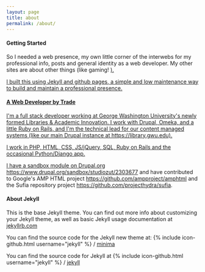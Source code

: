 ```yaml
---
layout: page
title: about
permalink: /about/
---
```


<h4>Getting Started</h4>
So I needed a web presence, my own little corner of the interwebs for my professional info, posts and general identity as a web developer. My other sites are about other things (like gaming! <a href="telrhin.com">). 

I built this using Jekyll and github pages, a simple and low maintenance way to build and maintain a professional presence.

<h4>A Web Developer by Trade</h4>
I'm a full stack developer working at George Washington University's newly formed Libraries & Academic Innovation. I work with Drupal, Omeka, and a little Ruby on Rails, and I'm the technical lead for our content managed systems (like our main Drupal instance at https://library.gwu.edu).

I work in PHP, HTML, CSS, JS/jQuery, SQL, Ruby on Rails and the occasional Python/Django app.

I have a sandbox module on Drupal.org https://www.drupal.org/sandbox/studiozut/2303677 and have contributed to Google's AMP HTML project https://github.com/ampproject/amphtml and the Sufia repository project https://github.com/projecthydra/sufia.

<h4>About Jekyll</h4>

This is the base Jekyll theme. You can find out more info about customizing your Jekyll theme, as well as basic Jekyll usage documentation at [jekyllrb.com](http://jekyllrb.com/)

You can find the source code for the Jekyll new theme at:
{% include icon-github.html username="jekyll" %} /
[minima](https://github.com/jekyll/minima)

You can find the source code for Jekyll at
{% include icon-github.html username="jekyll" %} /
[jekyll](https://github.com/jekyll/jekyll)
